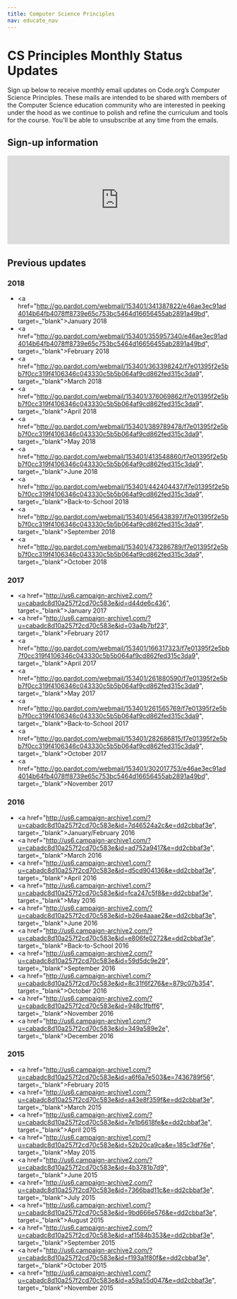```yaml
---
title: Computer Science Principles
nav: educate_nav
---
```


# CS Principles Monthly Status Updates

Sign up below to receive monthly email updates on  Code.org’s Computer Science Principles. These mails are intended to be shared with members of the Computer Science education community who are interested in peeking under the hood as we continue to polish and refine the curriculum and tools for the course. You'll be able to unsubscribe at any time from the emails.

## Sign-up information

<iframe src="http://go.pardot.com/l/153401/2017-08-24/jjjm14" width="100%" height="200" type="text/html" frameborder="0" allowTransparency="true" style="border: 0"></iframe>

## <a name="previous"></a>Previous updates

### 2018

- <a href="http://go.pardot.com/webmail/153401/341387822/e46ae3ec91ad4014b64fb4078ff8739e65c753bc5464d16656455ab2891a49bd", target=_"blank">January 2018</a>
- <a href="http://go.pardot.com/webmail/153401/355957340/e46ae3ec91ad4014b64fb4078ff8739e65c753bc5464d16656455ab2891a49bd", target=_"blank">February 2018</a>
- <a href="http://go.pardot.com/webmail/153401/363398242/f7e01395f2e5bb7f0cc319f4106346c043330c5b5b064af9cd862fed315c3da9", target=_"blank">March 2018</a>
- <a href="http://go.pardot.com/webmail/153401/376069862/f7e01395f2e5bb7f0cc319f4106346c043330c5b5b064af9cd862fed315c3da9", target=_"blank">April 2018</a>
- <a href="http://go.pardot.com/webmail/153401/389789478/f7e01395f2e5bb7f0cc319f4106346c043330c5b5b064af9cd862fed315c3da9", target=_"blank">May 2018</a>
- <a href="http://go.pardot.com/webmail/153401/413548860/f7e01395f2e5bb7f0cc319f4106346c043330c5b5b064af9cd862fed315c3da9", target=_"blank">June 2018</a>
- <a href="http://go.pardot.com/webmail/153401/442404437/f7e01395f2e5bb7f0cc319f4106346c043330c5b5b064af9cd862fed315c3da9", target=_"blank">Back-to-School 2018</a>
- <a href="http://go.pardot.com/webmail/153401/456438397/f7e01395f2e5bb7f0cc319f4106346c043330c5b5b064af9cd862fed315c3da9", target=_"blank">September 2018</a>
- <a href="http://go.pardot.com/webmail/153401/473286789/f7e01395f2e5bb7f0cc319f4106346c043330c5b5b064af9cd862fed315c3da9", target=_"blank">October 2018</a>

### 2017

- <a href="http://us6.campaign-archive2.com/?u=cabadc8d10a257f2cd70c583e&id=d44de6c436", target=_"blank">January 2017</a>
- <a href="http://us6.campaign-archive1.com/?u=cabadc8d10a257f2cd70c583e&id=03a4b7bf23", target=_"blank">February 2017</a>
- <a href="http://go.pardot.com/webmail/153401/166317323/f7e01395f2e5bb7f0cc319f4106346c043330c5b5b064af9cd862fed315c3da9", target=_"blank">April 2017</a>
- <a href="http://go.pardot.com/webmail/153401/261880590/f7e01395f2e5bb7f0cc319f4106346c043330c5b5b064af9cd862fed315c3da9", target=_"blank">May 2017</a>
- <a href="http://go.pardot.com/webmail/153401/261565769/f7e01395f2e5bb7f0cc319f4106346c043330c5b5b064af9cd862fed315c3da9", target=_"blank">Back-to-School 2017</a>
- <a href="http://go.pardot.com/webmail/153401/282686815/f7e01395f2e5bb7f0cc319f4106346c043330c5b5b064af9cd862fed315c3da9", target=_"blank">October 2017</a>
- <a href="http://go.pardot.com/webmail/153401/302017753/e46ae3ec91ad4014b64fb4078ff8739e65c753bc5464d16656455ab2891a49bd", target=_"blank">November 2017</a>

### 2016

- <a href="http://us6.campaign-archive1.com/?u=cabadc8d10a257f2cd70c583e&id=7d46524a2c&e=dd2cbbaf3e", target=_"blank">January/February 2016</a>
- <a href="http://us6.campaign-archive1.com/?u=cabadc8d10a257f2cd70c583e&id=ad752a9417&e=dd2cbbaf3e", target=_"blank">March 2016</a>
- <a href="http://us6.campaign-archive1.com/?u=cabadc8d10a257f2cd70c583e&id=d5cd904136&e=dd2cbbaf3e", target=_"blank">April 2016</a>
- <a href="http://us6.campaign-archive1.com/?u=cabadc8d10a257f2cd70c583e&id=fca247c5f8&e=dd2cbbaf3e", target=_"blank">May 2016</a>
- <a href="http://us6.campaign-archive2.com/?u=cabadc8d10a257f2cd70c583e&id=b26e4aaae2&e=dd2cbbaf3e", target=_"blank">June 2016</a>
- <a href="http://us6.campaign-archive2.com/?u=cabadc8d10a257f2cd70c583e&id=e806fe0272&e=dd2cbbaf3e", target=_"blank">Back-to-School 2016</a>
- <a href="http://us6.campaign-archive2.com/?u=cabadc8d10a257f2cd70c583e&id=59d5dc9e29", target=_"blank">September 2016</a>
- <a href="http://us6.campaign-archive1.com/?u=cabadc8d10a257f2cd70c583e&id=8c31f6f276&e=879c07b354", target=_"blank">October 2016</a>
- <a href="http://us6.campaign-archive2.com/?u=cabadc8d10a257f2cd70c583e&id=948c1fbff6", target=_"blank">November 2016</a>
- <a href="http://us6.campaign-archive1.com/?u=cabadc8d10a257f2cd70c583e&id=349a589e2e", target=_"blank">December 2016</a>

 

### 2015

- <a href="http://us6.campaign-archive1.com/?u=cabadc8d10a257f2cd70c583e&id=a6f6a7e503&e=7436789f56", target=_"blank">February 2015</a>
- <a href="http://us6.campaign-archive1.com/?u=cabadc8d10a257f2cd70c583e&id=a43e8f359f&e=dd2cbbaf3e", target=_"blank">March 2015</a>
- <a href="http://us6.campaign-archive2.com/?u=cabadc8d10a257f2cd70c583e&id=7e1b6618fe&e=dd2cbbaf3e", target=_"blank">April 2015</a>
- <a href="http://us6.campaign-archive1.com/?u=cabadc8d10a257f2cd70c583e&id=52b20ca9ca&e=185c3df76e", target=_"blank">May 2015</a>
- <a href="http://us6.campaign-archive2.com/?u=cabadc8d10a257f2cd70c583e&id=4b3781b7d9", target=_"blank">June 2015</a>
- <a href="http://us6.campaign-archive2.com/?u=cabadc8d10a257f2cd70c583e&id=7366bad11c&e=dd2cbbaf3e", target=_"blank">July 2015</a>
- <a href="http://us6.campaign-archive1.com/?u=cabadc8d10a257f2cd70c583e&id=9bd666e576&e=dd2cbbaf3e", target=_"blank">August 2015</a>
- <a href="http://us6.campaign-archive2.com/?u=cabadc8d10a257f2cd70c583e&id=af1584b353&e=dd2cbbaf3e", target=_"blank">September 2015</a>
- <a href="http://us6.campaign-archive2.com/?u=cabadc8d10a257f2cd70c583e&id=f193a1f80f&e=dd2cbbaf3e", target=_"blank">October 2015</a>
- <a href="http://us6.campaign-archive1.com/?u=cabadc8d10a257f2cd70c583e&id=a59a55d047&e=dd2cbbaf3e", target=_"blank">November 2015</a>
